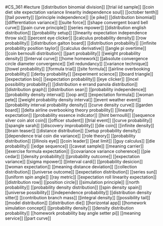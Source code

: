 #CS_361
#lecture
[[distribution binomial division]]
[[trial iid sample]]
[[coin diet site expectation variance linearity independence soul]]
[[october tenth]]
[[tail poverty]]
[[principle independence]]
[[e pike]]
[[distribution binomial]]
[[differentiation variance]]
[[suite force]]
[[shape convergent board bell curve]]
[[pain curve principle]]
[[series mpower]]
[[distribution english distribution]]
[[probability setup]]
[[linearity expectation independence throw six]]
[[percent eye clicker]]
[[calculus probability density]]
[[row probability]]
[[distribution galton board]]
[[distribution probability]]
[[infinite probability position taylor]]
[[calculus derivative]]
[[angle pi overtime]]
[[coin bernoulli distribution]]
[[part probability]]
[[weight probability density]]
[[interval curve]]
[[home homework]]
[[absolute convergence circle diameter convergence]]
[[ell redundancy]]
[[variance technique]]
[[towel probability]]
[[formula trial]]
[[site formula]]
[[airline overbooking probability]]
[[derby probability]]
[[experiment science]]
[[board triangle]]
[[expectation bio]]
[[expectation probability]]
[[eye clicker]]
[[incel possibility probability]]
[[distribution e errand panola distribution]]
[[distribution graph]]
[[distribution sean]]
[[probability independence]]
[[probability density interval]]
[[oop ant]]
[[expectation formula]]
[[woman pete]]
[[weight probability density interval]]
[[event weather event]]
[[probability interval probability density]]
[[curve density curve]]
[[garden board]]
[[delta airline overbooking theory probability]]
[[linearity expectation]]
[[probability essence indicator]]
[[hint bernoulli]]
[[sequence silver coin alot coin]]
[[officer student]]
[[trial event]]
[[curve probability]]
[[spangle sarah]]
[[discovery improbability]]
[[die coin]]
[[infinite density]]
[[brain teaser]]
[[distance distribution]]
[[setup probability density]]
[[dependence trial coin die variance]]
[[role theory]]
[[probability distribution]]
[[illinois eye]]
[[coin leader]]
[[eat limit]]
[[guy calculus]]
[[die probability]]
[[edge sequence]]
[[caveat sample]]
[[meaning carrier]]
[[exercise formula expectation]]
[[covariance variance coherence]]
[[pie cedar]]
[[density probability]]
[[probability outcome]]
[[expectation variance]]
[[sigma mpower]]
[[interval cardi]]
[[probability desicion]]
[[woman expectation]]
[[meaning distance deviation]]
[[collection distribution]]
[[universe outcome]]
[[expectation distribution]]
[[series sun]]
[[uniform spin angle]]
[[ray metric]]
[[expectation roll linearity expectation]]
[[distribution row]]
[[position circle]]
[[simulation principle]]
[[north probability]]
[[probability density distribution]]
[[spin density spain]]
[[universe possibility]]
[[independence probability]]
[[distribution density sitter]]
[[contribution branch mass]]
[[integral density]]
[[possibility tail]]
[[model distribution]]
[[distribution die]]
[[horizontal app]]
[[homework simulation concept]]
[[probability density]]
[[density distribution probability]]
[[homework probability bay angle setter pi]]
[[meaning service]]
[[part curve]]
